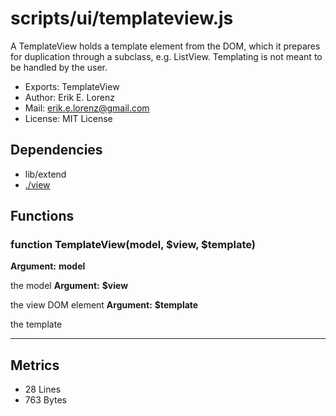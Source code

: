 # scripts/ui/templateview.js


A TemplateView holds a template element from the DOM, which it prepares for
duplication through a subclass, e.g. ListView. Templating is not meant to be
handled by the user.

* Exports: TemplateView
* Author: Erik E. Lorenz 
* Mail: <erik.e.lorenz@gmail.com>
* License: MIT License


## Dependencies

* lib/extend
* <a href="./view.html">./view</a>

## Functions

###   function TemplateView(model, $view, $template)
**Argument:** **model**

the model
**Argument:** **$view**

the view DOM element
**Argument:** **$template**

the template

---

## Metrics

* 28 Lines
* 763 Bytes

